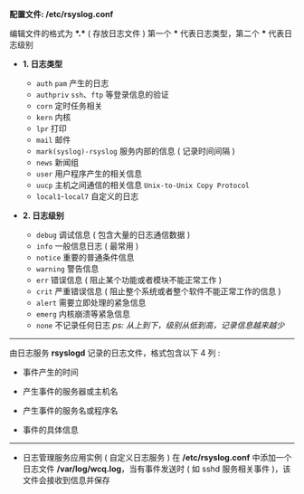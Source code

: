 **配置文件:    /etc/rsyslog.conf**

编辑文件的格式为    **\*.\***        ( 存放日志文件 )
	第一个 **\*** 代表日志类型，第二个 **\*** 代表日志级别

- **1. 日志类型**
	- `auth`                        `pam` 产生的日志
	- `authpriv`                 `ssh`、`ftp` 等登录信息的验证
	- `corn`                        定时任务相关
	- `kern`                        内核
	- `lpr`                          打印
	- `mail`                        邮件
	- `mark(syslog)-rsyslog`    服务内部的信息 ( 记录时间间隔 )
	- `news`                        新闻组
	- `user`                        用户程序产生的相关信息
	- `uucp`                        主机之间通信的相关信息 `Unix-to-Unix Copy Protocol`
	- `local1`-`local7`       自定义的日志

- **2. 日志级别**
	- `debug`             调试信息 ( 包含大量的日志通信数据 )
	- `info`               一般信息日志 ( 最常用 )
	- `notice`           重要的普通条件信息
	- `warning`         警告信息
	- `err`                错误信息 ( 阻止某个功能或者模块不能正常工作 )
	- `crit`               严重错误信息 ( 阻止整个系统或者整个软件不能正常工作的信息 )
	- `alert`             需要立即处理的紧急信息
	- `emerg`             内核崩溃等紧急信息
	- `none`               不记录任何日志
	*ps:    从上到下，级别从低到高，记录信息越来越少*


---

由日志服务 **rsyslogd** 记录的日志文件，格式包含以下 4 列 : 

- 事件产生的时间

- 产生事件的服务器或主机名

- 产生事件的服务名或程序名

- 事件的具体信息


---

- 日志管理服务应用实例    ( 自定义日志服务 )
	在 **/etc/rsyslog.conf** 中添加一个日志文件 **/var/log/wcq.log**，当有事件发送时 ( 如 sshd 服务相关事件 )，该文件会接收到信息并保存


